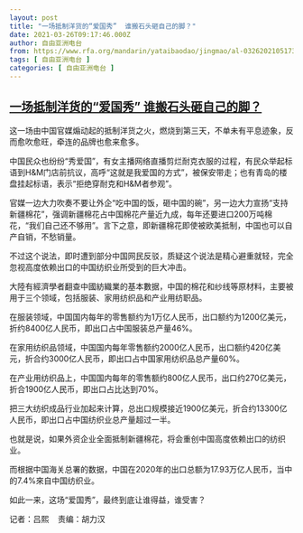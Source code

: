 ```yaml
---
layout: post
title: "一场抵制洋货的“爱国秀”  谁搬石头砸自己的脚？"
date: 2021-03-26T09:17:46.000Z
author: 自由亚洲电台
from: https://www.rfa.org/mandarin/yataibaodao/jingmao/al-03262021051738.html
tags: [ 自由亚洲电台 ]
categories: [ 自由亚洲电台 ]
---
```

<!--1616750266000-->
[一场抵制洋货的“爱国秀”  谁搬石头砸自己的脚？](https://www.rfa.org/mandarin/yataibaodao/jingmao/al-03262021051738.html)
------

<div>
<p>这一场由中国官媒煽动起的抵制洋货之火，燃烧到第三天，不单未有平息迹象，反而愈吹愈旺，牵连的品牌也愈来愈多。</p><p>中国民众也纷纷“秀爱国”，有女主播网络直播剪烂耐克衣服的过程，有民众举起标语到H&amp;M门店前抗议，高呼“这就是我爱国的方式”，被保安带走；也有青岛的楼盘挂起标语，表示“拒绝穿耐克和H&amp;M者参观”。</p><p>官媒一边大力吹奏不要让外企“吃中国的饭，砸中国的碗”，另一边大力宣扬“支持新疆棉花”，强调新疆棉花占中国棉花产量近九成，每年还要进口200万吨棉花，“我们自己还不够用”。言下之意，即新疆棉花即使被欧美抵制，中国也可以自产自销，不愁销量。</p><p>不过这个说法，即时遭到部分中国网民反驳，质疑这个说法是精心避重就轻，完全忽视高度依赖出口的中国纺织业所受到的巨大冲击。</p><p>大陸有經濟學者翻查中國紡織業的基本數据，中国的棉花和纱线等原材料，主要被用于三个领域，包括服装、家用纺织品和产业用纺职品。</p><p>在服装领域，中国国内每年的零售额约为1万亿人民币，出口额约为1200亿美元，折约8400亿人民币，即出口占中国服装总产量46%。</p><p>在家用纺织品领域，中国国内每年零售额约2000亿人民币，出口额约420亿美元，折合约3000亿人民币，即出口占中国家用纺织品总产量60%。</p><p>在产业用纺织品上，中国国内每年的零售额约800亿人民币，出口约270亿美元，折合1900亿人民币，即出口占比达到70%。</p><p>把三大纺织成品行业加起来计算，总出口规模接近1900亿美元，折合约13300亿人民币，即出口占中国纺织业总产量超过一半。</p><p>也就是说，如果外资企业全面抵制新疆棉花，将会重创中国高度依赖出口的纺织业。</p><p>而根据中国海关总署的数据，中国在2020年的出口总额为17.93万亿人民币，当中的7.4%來自中国纺织业。</p><p>如此一来，这场“爱国秀”，最终到底让谁得益，谁受害？</p><p>记者：吕熙    责编：胡力汉</p>
</div>
